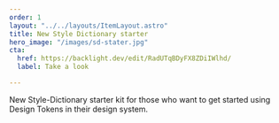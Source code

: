 ```yaml
---
order: 1
layout: "../../layouts/ItemLayout.astro"
title: New Style Dictionary starter
hero_image: "/images/sd-stater.jpg"
cta:
  href: https://backlight.dev/edit/RadUTqBDyFX8ZDiIWlhd/
  label: Take a look

---
```

New Style-Dictionary starter kit for those who want to get started using Design Tokens in their design system.
